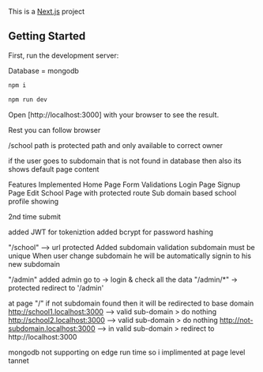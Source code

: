 This is a [Next.js](https://nextjs.org) project
## Getting Started
First, run the development server:

Database = mongodb

```bash
npm i

npm run dev 
```

Open [http://localhost:3000] with your browser to see the result.

Rest you can follow browser

/school path is protected path and only available to correct owner

if the user goes to subdomain that is not found in database then also its shows default page content

Features Implemented
Home Page
Form Validations
Login Page
Signup Page
Edit School Page with protected route
Sub domain based school profile showing



2nd time submit

added JWT for tokeniztion
added bcrypt for password hashing


"/school" --> url
protected
Added subdomain validation subdomain must be unique
When user change subdomain he will be automatically signin to his new subdomain


"/admin"
added admin go to  -> login & check all the data
"/admin/*" -> protected redirect to '/admin'



at page "/"
if not subdomain found then it will be redirected to base domain 
http://school1.localhost:3000 --> valid sub-domain > do nothing
http://school2.localhost:3000 --> valid sub-domain > do nothing 
http://not-subdomain.localhost:3000 --> in valid sub-domain > redirect to http://localhost:3000

mongodb not supporting on edge run time so i implimented at page level tannet
<!--  -->